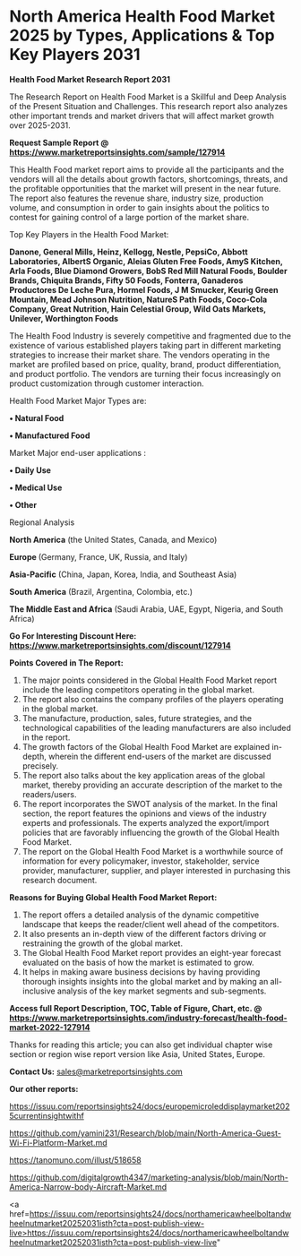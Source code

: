 # North America Health Food Market 2025 by Types, Applications & Top Key Players 2031

<strong>Health Food Market Research Report 2031</strong>

The Research Report on Health Food Market is a Skillful and Deep Analysis of the Present Situation and Challenges. This research report also analyzes other important trends and market drivers that will affect market growth over 2025-2031.

<strong>Request Sample Report @ <a href=https://www.marketreportsinsights.com/sample/127914>https://www.marketreportsinsights.com/sample/127914</a></strong>

This Health Food market report aims to provide all the participants and the vendors will all the details about growth factors, shortcomings, threats, and the profitable opportunities that the market will present in the near future. The report also features the revenue share, industry size, production volume, and consumption in order to gain insights about the politics to contest for gaining control of a large portion of the market share.

Top Key Players in the Health Food Market:

<strong>Danone, General Mills, Heinz, Kellogg, Nestle, PepsiCo, Abbott Laboratories, AlbertS Organic, Aleias Gluten Free Foods, AmyS Kitchen, Arla Foods, Blue Diamond Growers, BobS Red Mill Natural Foods, Boulder Brands, Chiquita Brands, Fifty 50 Foods, Fonterra, Ganaderos Productores De Leche Pura, Hormel Foods, J M Smucker, Keurig Green Mountain, Mead Johnson Nutrition, NatureS Path Foods, Coco-Cola Company, Great Nutrition, Hain Celestial Group, Wild Oats Markets, Unilever, Worthington Foods</strong>

The Health Food Industry is severely competitive and fragmented due to the existence of various established players taking part in different marketing strategies to increase their market share. The vendors operating in the market are profiled based on price, quality, brand, product differentiation, and product portfolio. The vendors are turning their focus increasingly on product customization through customer interaction.

Health Food Market Major Types are:

<strong>• Natural Food

• Manufactured Food</strong>

Market Major end-user applications :

<strong>• Daily Use

• Medical Use

• Other</strong>

Regional Analysis

</u><strong><b>North America</b></strong> (the United States, Canada, and Mexico)

<strong><b>Europe </b></strong>(Germany, France, UK, Russia, and Italy)

<strong><b>Asia-Pacific</b></strong> (China, Japan, Korea, India, and Southeast Asia)

<strong><b>South America</b></strong> (Brazil, Argentina, Colombia, etc.)

<strong><b>The Middle East and Africa</b></strong> (Saudi Arabia, UAE, Egypt, Nigeria, and South Africa)

<strong>Go For Interesting Discount Here: <a href=https://www.marketreportsinsights.com/discount/127914>https://www.marketreportsinsights.com/discount/127914</a></strong>

<strong>Points Covered in The Report:</strong>
<ol>
  <li>The major points considered in the Global Health Food Market report include the leading competitors operating in the global market.</li>
  <li>The report also contains the company profiles of the players operating in the global market.</li>
  <li>The manufacture, production, sales, future strategies, and the technological capabilities of the leading manufacturers are also included in the report.</li>
  <li>The growth factors of the Global Health Food Market are explained in-depth, wherein the different end-users of the market are discussed precisely.</li>
  <li>The report also talks about the key application areas of the global market, thereby providing an accurate description of the market to the readers/users.</li>
  <li>The report incorporates the SWOT analysis of the market. In the final section, the report features the opinions and views of the industry experts and professionals. The experts analyzed the export/import policies that are favorably influencing the growth of the Global Health Food Market.</li>
  <li>The report on the Global Health Food Market is a worthwhile source of information for every policymaker, investor, stakeholder, service provider, manufacturer, supplier, and player interested in purchasing this research document.</li>
</ol>
<strong>Reasons for Buying Global Health Food Market Report:</strong>

<ol>
  <li>The report offers a detailed analysis of the dynamic competitive landscape that keeps the reader/client well ahead of the competitors.</li>
  <li>It also presents an in-depth view of the different factors driving or restraining the growth of the global market.</li>
  <li>The Global Health Food Market report provides an eight-year forecast evaluated on the basis of how the market is estimated to grow.</li>
  <li>It helps in making aware business decisions by having providing thorough insights insights into the global market and by making an all-inclusive analysis of the key market segments and sub-segments.</li>
</ol>
<strong>Access full Report Description, TOC, Table of Figure, Chart, etc. @ <a href=https://www.marketreportsinsights.com/industry-forecast/health-food-market-2022-127914>https://www.marketreportsinsights.com/industry-forecast/health-food-market-2022-127914</a></strong>


Thanks for reading this article; you can also get individual chapter wise section or region wise report version like Asia, United States, Europe.

<strong>Contact Us:</strong>
sales@marketreportsinsights.com

<strong>Our other reports:</strong>

<a href=https://issuu.com/reportsinsights24/docs/europemicroleddisplaymarket2025currentinsightwithf>https://issuu.com/reportsinsights24/docs/europemicroleddisplaymarket2025currentinsightwithf</a>

<a href=https://github.com/yamini231/Research/blob/main/North-America-Guest-Wi-Fi-Platform-Market.md>https://github.com/yamini231/Research/blob/main/North-America-Guest-Wi-Fi-Platform-Market.md</a>

<a href=https://tanomuno.com/illust/518658>https://tanomuno.com/illust/518658</a>

<a href=https://github.com/digitalgrowth4347/marketing-analysis/blob/main/North-America-Narrow-body-Aircraft-Market.md>https://github.com/digitalgrowth4347/marketing-analysis/blob/main/North-America-Narrow-body-Aircraft-Market.md</a>

<a href=https://issuu.com/reportsinsights24/docs/northamericawheelboltandwheelnutmarket20252031isth?cta=post-publish-view-live>https://issuu.com/reportsinsights24/docs/northamericawheelboltandwheelnutmarket20252031isth?cta=post-publish-view-live</a>"
